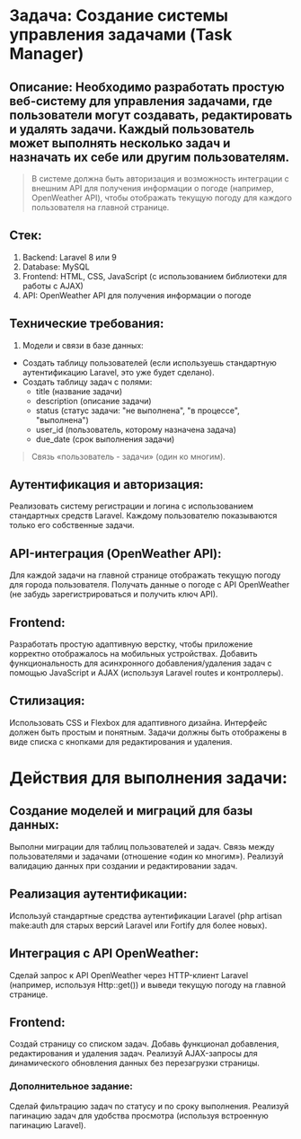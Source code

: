 # Задача: Создание системы управления задачами (Task Manager)
## Описание: Необходимо разработать простую веб-систему для управления задачами, где пользователи могут создавать, редактировать и удалять задачи. Каждый пользователь может выполнять несколько задач и назначать их себе или другим пользователям.

> В системе должна быть авторизация и возможность интеграции с внешним API для получения информации о погоде (например, OpenWeather API), чтобы отображать текущую погоду для каждого пользователя на главной странице.

## Стек:
1. Backend: Laravel 8 или 9
2. Database: MySQL
3. Frontend: HTML, CSS, JavaScript (с использованием библиотеки для работы с AJAX)
4. API: OpenWeather API для получения информации о погоде

## Технические требования:
1. Модели и связи в базе данных:
- Создать таблицу пользователей (если используешь стандартную аутентификацию Laravel, это уже будет сделано).
- Создать таблицу задач с полями:
   - title (название задачи)
   - description (описание задачи)
   - status (статус задачи: "не выполнена", "в процессе", "выполнена")
   - user_id (пользователь, которому назначена задача)
   - due_date (срок выполнения задачи)
> Связь «пользователь - задачи» (один ко многим).

## Аутентификация и авторизация:

Реализовать систему регистрации и логина с использованием стандартных средств Laravel.
Каждому пользователю показываются только его собственные задачи.

## API-интеграция (OpenWeather API):

Для каждой задачи на главной странице отображать текущую погоду для города пользователя.
Получать данные о погоде с API OpenWeather (не забудь зарегистрироваться и получить ключ API).

## Frontend:

Разработать простую адаптивную верстку, чтобы приложение корректно отображалось на мобильных устройствах.
Добавить функциональность для асинхронного добавления/удаления задач с помощью JavaScript и AJAX (используя Laravel routes и контроллеры).

## Стилизация:

Использовать CSS и Flexbox для адаптивного дизайна. Интерфейс должен быть простым и понятным.
Задачи должны быть отображены в виде списка с кнопками для редактирования и удаления.

# Действия для выполнения задачи:
## Создание моделей и миграций для базы данных:

Выполни миграции для таблиц пользователей и задач. Связь между пользователями и задачами (отношение «один ко многим»).
Реализуй валидацию данных при создании и редактировании задач.

## Реализация аутентификации:

Используй стандартные средства аутентификации Laravel (php artisan make:auth для старых версий Laravel или Fortify для более новых).

## Интеграция с API OpenWeather:

Сделай запрос к API OpenWeather через HTTP-клиент Laravel (например, используя Http::get()) и выведи текущую погоду на главной странице.

## Frontend:

Создай страницу со списком задач.
Добавь функционал добавления, редактирования и удаления задач.
Реализуй AJAX-запросы для динамического обновления данных без перезагрузки страницы.

### Дополнительное задание:

Сделай фильтрацию задач по статусу и по сроку выполнения.
Реализуй пагинацию задач для удобства просмотра (используя встроенную пагинацию Laravel).

